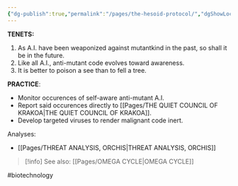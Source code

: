 ```yaml
---
{"dg-publish":true,"permalink":"/pages/the-hesoid-protocol/","dgShowLocalGraph":true}
---
```



**TENETS:**
1. As A.I. have been weaponized against mutantkind in the past, so shall it be in the future. 
2. Like all A.I., anti-mutant code evolves toward awareness.
3. It is better to poison a see than to fell a tree.

**PRACTICE**:
- Monitor occurences of self-aware anti-mutant A.I. 
- Report said occurences directly to [[Pages/THE QUIET COUNCIL OF KRAKOA\|THE QUIET COUNCIL OF KRAKOA]].
- Develop targeted viruses to render malignant code inert.

Analyses: 
- [[Pages/THREAT ANALYSIS, ORCHIS\|THREAT ANALYSIS, ORCHIS]]

>[!info] See also:
>[[Pages/OMEGA CYCLE\|OMEGA CYCLE]]

#biotechnology 